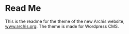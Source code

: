 # Read Me

This is the readme for the theme of the new Archis website, www.archis.org.
The theme is made for Wordpress CMS.
